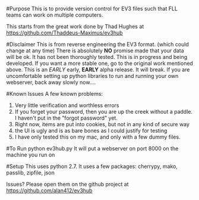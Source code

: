 #Purpose
This is to provide version control for EV3 files such that FLL teams can work on multiple computers.

This starts from the great work done by Thad Hughes at https://github.com/Thaddeus-Maximus/ev3hub

#Disclaimer 
This is from reverse engineering the EV3 format.  (which could change at any time)
There is absolutely **NO** promise made that your data will be ok.   It has not been thoroughly tested.
This is in progress and being developed.   If you want a more stable one, go to the original work mentioned above. 
This is an *EARLY* early, **EARLY** alpha release.   It will break.
If you are uncomfortable setting up python libraries to run and running your own webserver, back away slowly now....

#Known Issues 
A few known problems:
1) Very little verification and worthless errors
2) If you forget your password, then you are up the creek without a paddle.   I haven't put in the "forgot password" yet. 
3) Right now, items are put into cookies, but not in any kind of secure way
4) the UI is ugly and is as bare bones as I could justify for testing
5) I have only tested this on my mac, and only with a few dummy files. 
 
#To Run
python ev3hub.py
It will put a webserver on port 8000 on the machine you run on
 
#Setup
This uses python 2.7.  It uses a few packages: cherrypy, mako, passlib, zipfile, json
 
Issues?  Please open them on the github project at https://github.com/alan412/ev3hub 